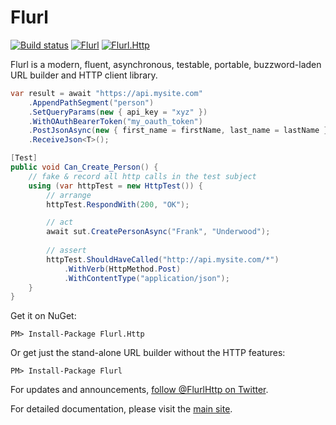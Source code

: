 # Flurl

[![Build status](https://ci.appveyor.com/api/projects/status/hec8ioqg0j07ttg5/branch/master?svg=true)](https://ci.appveyor.com/project/kroniak/flurl/branch/master)
[![Flurl](https://img.shields.io/nuget/v/Flurl.svg?maxAge=3600)](https://www.nuget.org/packages/Flurl/)
[![Flurl.Http](https://img.shields.io/nuget/v/Flurl.Http.svg?maxAge=3600)](https://www.nuget.org/packages/Flurl.Http/)

Flurl is a modern, fluent, asynchronous, testable, portable, buzzword-laden URL builder and HTTP client library.

````c#
var result = await "https://api.mysite.com"
    .AppendPathSegment("person")
    .SetQueryParams(new { api_key = "xyz" })
    .WithOAuthBearerToken("my_oauth_token")
    .PostJsonAsync(new { first_name = firstName, last_name = lastName })
    .ReceiveJson<T>();

[Test]
public void Can_Create_Person() {
	// fake & record all http calls in the test subject
    using (var httpTest = new HttpTest()) {
        // arrange
        httpTest.RespondWith(200, "OK");

        // act
        await sut.CreatePersonAsync("Frank", "Underwood");
        
        // assert
        httpTest.ShouldHaveCalled("http://api.mysite.com/*")
            .WithVerb(HttpMethod.Post)
            .WithContentType("application/json");
    }
}
````

Get it on NuGet:

`PM> Install-Package Flurl.Http`

Or get just the stand-alone URL builder without the HTTP features:

`PM> Install-Package Flurl`

For updates and announcements, [follow @FlurlHttp on Twitter](https://twitter.com/intent/user?screen_name=FlurlHttp).

For detailed documentation, please visit the [main site](http://tmenier.github.io/Flurl/). 
